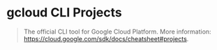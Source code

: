 # gcloud CLI Projects

> The official CLI tool for Google Cloud Platform.
> More information: <https://cloud.google.com/sdk/docs/cheatsheet#projects>.
